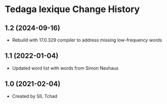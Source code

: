 Tedaga lexique Change History
====================

1.2 (2024-09-16)
----------------
* Rebuild with 17.0.329 compiler to address missing low-frequency words

1.1 (2022-01-04)
----------------
* Updated word list with words from Simon Neuhaus

1.0 (2021-02-04)
----------------
* Created by SIL Tchad
